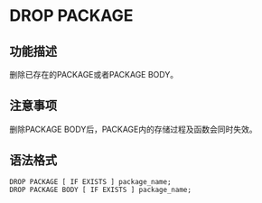 # DROP PACKAGE

## 功能描述<a name="section37715281291"></a>

删除已存在的PACKAGE或者PACKAGE BODY。

## 注意事项<a name="section11374103816919"></a>

删除PACKAGE BODY后，PACKAGE内的存储过程及函数会同时失效。

## 语法格式<a name="section1193316471794"></a>

```
DROP PACKAGE [ IF EXISTS ] package_name;
DROP PACKAGE BODY [ IF EXISTS ] package_name;
```
